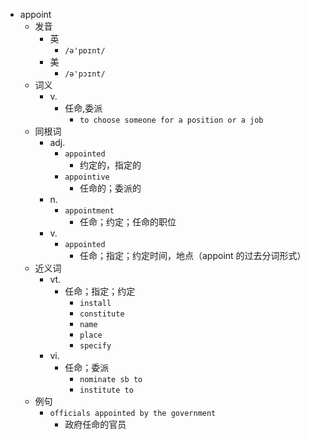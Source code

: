 - appoint
  - 发音
    - 英
      - `/ə'pɒɪnt/`
    - 美
      - `/ə'pɔɪnt/`
  - 词义
    - v.
      - 任命,委派
        - `to choose someone for a position or a job`
  - 同根词
    - adj.
      - `appointed`
        - 约定的，指定的
      - `appointive`
        - 任命的；委派的
    - n.
      - `appointment`
        - 任命；约定；任命的职位
    - v.
      - `appointed`
        - 任命；指定；约定时间，地点（appoint 的过去分词形式）
  - 近义词
    - vt.
      - 任命；指定；约定
        - `install`
        - `constitute`
        - `name`
        - `place`
        - `specify`
    - vi.
      - 任命；委派
        - `nominate sb to`
        - `institute to`
  - 例句
    - `officials appointed by the government`
      - 政府任命的官员


